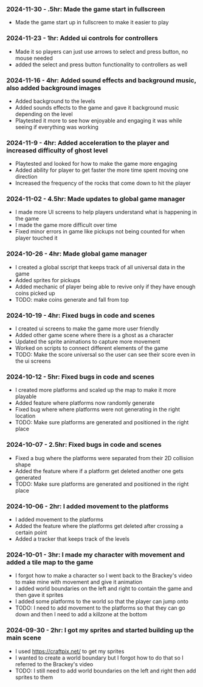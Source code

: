 ### 2024-11-30 - .5hr: Made the game start in fullscreen
* Made the game start up in fullscreen to make it easier to play

### 2024-11-23 - 1hr: Added ui controls for controllers
* Made it so players can just use arrows to select and press button, no mouse needed
* added the select and press button functionality to controllers as well

### 2024-11-16 - 4hr: Added sound effects and background music, also added background images
* Added background to the levels
* Added sounds effects to the game and gave it background music depending on the level
* Playtested it more to see how enjoyable and engaging it was while seeing if everything was working

### 2024-11-9 - 4hr: Added acceleration to the player and increased difficulty of ghost level
* Playtested and looked for how to make the game more engaging
* Added ability for player to get faster the more time spent moving one direction
* Increased the frequency of the rocks that come down to hit the player

### 2024-11-02 - 4.5hr: Made updates to global game manager
* I made more UI screens to help players understand what is happening in the game
* I made the game more difficult over time
* Fixed minor errors in game like pickups not being counted for when player touched it

### 2024-10-26 - 4hr: Made global game manager
* I created a global sscript that keeps track of all universal data in the game
* Added sprites for pickups
* Added mechanic of player being able to revive only if they have enough coins picked up
* TODO: make coins generate and fall from top

### 2024-10-19 - 4hr: Fixed bugs in code and scenes
* I created ui screens to make the game more user friendly
* Added other game scene where there is a ghost as a character
* Updated the sprite animations to capture more movement
* Worked on scripts to connect different elements of the game
* TODO: Make the score universal so the user can see their score even in the ui screens

### 2024-10-12 - 5hr: Fixed bugs in code and scenes
* I created more platforms and scaled up the map to make it more playable
* Added feature where platforms now randomly generate
* Fixed bug where where platforms were not generating in the right location
* TODO: Make sure platforms are generated and positioned in the right place

### 2024-10-07 - 2.5hr: Fixed bugs in code and scenes
* Fixed a bug where the platforms were separated from their 2D collision shape
* Added the feature where if a platform get deleted another one gets generated
* TODO: Make sure platforms are generated and positioned in the right place

### 2024-10-06 - 2hr: I added movement to the platforms
* I added movement to the platforms
* Added the feature where the platforms get deleted after crossing a certain point
* Added a tracker that keeps track of the levels

### 2024-10-01 - 3hr: I made my character with movement and added a tile map to the game
* I forgot how to make a character so I went back to the Brackey's video to make mine with movement and give it animation
* I added world boundaries on the left and right to contain the game and then gave it sprites
* I added some platforms to the world so that the player can jump onto
* TODO: I need to add movement to the platforms so that they can go down and then I need to add a killzone at the bottom

### 2024-09-30 - 2hr: I got my sprites and started building up the main scene
* I used https://craftpix.net/ to get my sprites
* I wanted to create a world boundary but I forgot how to do that so I referred to the Brackey's video
* TODO: I still need to add world boundaries on the left and right then add sprites to them